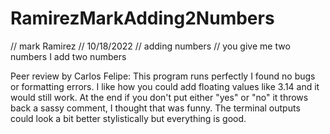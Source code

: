 # RamirezMarkAdding2Numbers

// mark Ramirez 
// 10/18/2022
// adding numbers
// you give me two numbers I add two numbers 

Peer review by Carlos Felipe: This program runs perfectly I found no bugs or formatting errors. I like how you could add floating values like 3.14 and it would still work. At the end if you don't put either "yes" or "no" it throws back a sassy comment, I thought that was funny. The terminal outputs could look a bit better stylistically but everything is good. 
